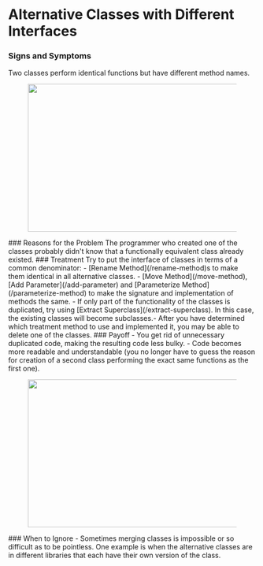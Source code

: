 # Alternative Classes with Different Interfaces

### Signs and Symptoms

Two classes perform identical functions but have different method names.
<figure class="image">

<img
src="https://refactoring.guru/images/refactoring/content/smells/alternative-classes-with-different-interfaces-01.png?id=e5fccb2e5390e0a62b5c9f56029bd361"
srcset="https://refactoring.guru/images/refactoring/content/smells/alternative-classes-with-different-interfaces-01-2x.png?id=00f0e52d679514e0c16e836e7cee5c24 2x"
width="500" height="300" />
</figure>
### Reasons for the Problem
The programmer who created one of the classes probably didn't know that a functionally equivalent class already existed.
### Treatment
Try to put the interface of classes in terms of a common denominator:
- [Rename Method](/rename-method)s to make them identical in all alternative classes.
- [Move Method](/move-method), [Add Parameter](/add-parameter) and [Parameterize Method](/parameterize-method) to make the signature and implementation of methods the same.
- If only part of the functionality of the classes is duplicated, try using [Extract Superclass](/extract-superclass). In this case, the existing classes will become subclasses.- After you have determined which treatment method to use and implemented it, you may be able to delete one of the classes.
### Payoff
- You get rid of unnecessary duplicated code, making the resulting code less bulky.
- Code becomes more readable and understandable (you no longer have to guess the reason for creation of a second class performing the exact same functions as the first one).

<figure class="image">
<img
src="https://refactoring.guru/images/refactoring/content/smells/alternative-classes-with-different-interfaces-02.png?id=669874e082965799a70076a120288c6a"
srcset="https://refactoring.guru/images/refactoring/content/smells/alternative-classes-with-different-interfaces-02-2x.png?id=db011d16b1dcea2e68d252eb435e63ef 2x"
loading="lazy" width="500" height="300" />
</figure>
### When to Ignore
- Sometimes merging classes is impossible or so difficult as to be pointless. One example is when the alternative classes are in different libraries that each have their own version of the class.
